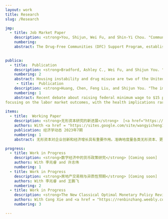 ```yaml
---
layout: work
title: Research
slug: /Research

jmp:
  - title: Job Market Paper 
    description: <strong>You, Shijun, Wei Fu, and Shin-Yi Chou. "Communities in Action&#58; Drug-Free Communities and Juvenile Drug Crime."</strong>
    numbering: 
    abstract: The Drug-Free Communities (DFC) Support Program, established in 1997 through the Drug-Free Communities Act, aims to mitigate substance use among youth. This study examines the impacts of the DFC granting on juveniles in the United States from 2008 to 2019. Using a difference-in-differences (DID) model exploiting the staggered grant allocation to communities, we find that the DFC grants significantly curtail juvenile drug-related criminal activities. The potential mechanisms include reductions in marijuana use and opioid-related inpatient stays and improved academic performance among juveniles. In the auxiliary analysis, we also find positive impacts of DFC grants on reducing juvenile property crime and drug-related mortality. This study, to our knowledge, marks the first attempt to causally identify the impacts of DFCs on community well-being. Our comprehensive evaluation offers insights into the significance of collective community action in combating substance use, particularly amid the recent opioid crisis.

   
publica:
  - title:  Publication
    description: <strong>Bradford, Ashley C., Wei Fu, and Shijun You. "The Devastating Dance between Opioid and Housing Crises&#58; Evidence from OxyContin Reformulation." Journal of Health Economics (2024)&#58; Forthcoming.</strong>  [<a href="https://www.sciencedirect.com/science/article/pii/S0167629624000754" target="_blank">pdf</a>]
    numbering: 2
    abstract: Housing instability and drug misuse are two of the United States’ most pressing challenges, each bearing profound health and societal consequences. A crucial yet largely underexplored question is the extent to which the opioid crisis has intensified housing instability. Our study ventures into this relatively uncharted nexus, investigating how the OxyContin reformulation, a pivotal moment in the U.S. opioid epidemic, impacted eviction rates. Employing a dose-response Difference-in-Differences model and analyzing eviction data from 2004 to 2016, we demonstrate that the OxyContin reformulation precipitated a significant increase in evictions, especially in areas with weak eviction protections or limited access to psychiatric treatment resources. Channel analyses reveal increased marijuana initiation and heightened mental and physical health issues following the reformulation. Moreover, the OxyContin reformulation leads to greater reliance on the Supplemental Nutrition Assistance Program, signaling an escalated financial strain on governmental resources. Finally, we find evidence of increased marital disruption post-reformulation. Our findings underscore the urgent need for collaborative efforts between public health and housing authorities to address both the opioid and housing crises. 
     - title:  Publication
    description: <strong>Huang, Chen, Feng Liu, and Shijun You. "The impact of minimum wage increases on cigarette smoking." Health Economics 30, no. 9 (2021)&#58; 2063-2091.</strong>  [<a href="https://onlinelibrary.wiley.com/doi/full/10.1002/hec.4362" target="_blank">pdf</a>]
    numbering: 1
    abstract: Recent debate about raising federal minimum wage to $15 per hour receives substantial public attention. Yet the minimum wage literature has been
focusing on the labor market outcomes, with the health implications rarely being discussed. This paper investigates the impact of minimum wage increases on multiple dimensions of cigarette smoking behaviors for the low‐skilled population using the Current Population Survey‐Tobacco Use Supplement over a long time period (1998–2015). Results show that a $1 increase in the minimum wage raises the prevalence of smoking by about 2.3% and reduces cessation by about 13.7% among the low‐skilled workers. With further examinations, we find evidence of an income effect as one potential mechanism that leads to more smoking. The impacts on all low‐skilled adults, however, are somewhat smaller, which are most likely driven by the null effects among those who are out of the labor force. We additionally conduct a series of sensitivity tests and confirm the robustness of these results.
    
items:
  - title:  Working Paper 
    description: <strong>无形资本研究的新进展</strong>  [<a href="https://kns.cnki.net/kcms2/article/abstract?v=3uoqIhG8C44YLTlOAiTRKu87-SJxoEJu6LL9TJzd50n7EU_Z-wbXjVnTl-EciK_82pVq4ACueKl8_ZN2K3xnp4LkjadPV6BJ&uniplatform=NZKPT" target="_blank">pdf</a>]
    authors: With <a href = "https://sites.google.com/site/wangyicheng1192/" target="_blank">汪意成</a>
    publication: 经济学动态 2023年7期
    numbering: 1
    abstract: 无形资本对企业创新和经济增长具有重要作用。准确地度量各类无形资本、更好地解释无形资本对企业行为和宏观经济发展的影响，也成为经济学研究的前沿问题之一。本文系统梳理国外宏观金融领域涉及无形资本的相关文献和最新研究进展，重点介绍各类无形资本的相关定义及其度量方式，从微观企业和宏观经济两个视角对已有文献进行归纳总结和深入分析。在微观影响方面，现有研究主要从无形资本对企业投融资、生产率水平及市场资产定价等角度进行分析。在宏观视角方面，现有文献主要聚焦于无形资本对经济增长核算、短期经济波动、市场结构变化等方面的影响。本文最后对未来研究方向进行评述与展望，同时也为落实我国企业科技创新的主体地位提供了政策启示。

progress: 
  - title: Work in Progress
    description: <strong>数字经济中的货币政策研究</strong> [Coming soon]
    authors: With 李兆睿 and 许志伟
    numbering: 1
  - title: Work in Progress
    description: <strong>房地产交易税与异质性预期</strong> [Coming soon]
    authors: With 李兆睿 and 王鹏飞
    numbering: 2
  - title: Work in Progress
    description: <strong>The New Classical Optimal Monetary Policy Revisited</strong> [Coming soon]
    authors: With Cong Xie and <a href = "https://renbinzhang.weebly.com/" target="_blank">Renbin Zhang</a>
    numbering: 3

---
```


<br />
<br />
